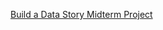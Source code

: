 [Build a Data Story Midterm Project](https://docs.google.com/presentation/d/1K3bta_sicnlUnMf_kScUU--TsLzVz1LkxviM8oRXcWE/edit?usp=sharing)